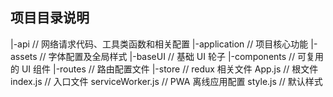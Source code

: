 ## 项目目录说明

|-api // 网络请求代码、工具类函数和相关配置
|-application // 项目核心功能
|-assets // 字体配置及全局样式
|-baseUI // 基础 UI 轮子
|-components // 可复用的 UI 组件
|-routes // 路由配置文件
|-store // redux 相关文件
App.js // 根文件
index.js // 入口文件
serviceWorker.js // PWA 离线应用配置
style.js // 默认样式
